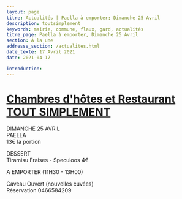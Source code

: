 ```yaml
---
layout: page
titre: Actualités | Paella à emporter; Dimanche 25 Avril
description: toutsimplement
keywords: mairie, commune, flaux, gard, actualités
titre_page: Paella à emporter, Dimanche 25 Avril
section: À la une
addresse_section: /actualites.html
date_texte: 17 Avril 2021
date: 2021-04-17

introduction: 
---
```


# [Chambres d'hôtes et Restaurant TOUT SIMPLEMENT](https://www.facebook.com/tsflaux/)

DIMANCHE 25 AVRIL <br>
PAELLA<br>
13€ la portion<br>

DESSERT<br>
Tiramisu Fraises - Speculoos 4€<br>

A EMPORTER (11H30 - 13H00)<br>

Caveau Ouvert (nouvelles cuvées)<br>
Réservation 0466584209<br>
